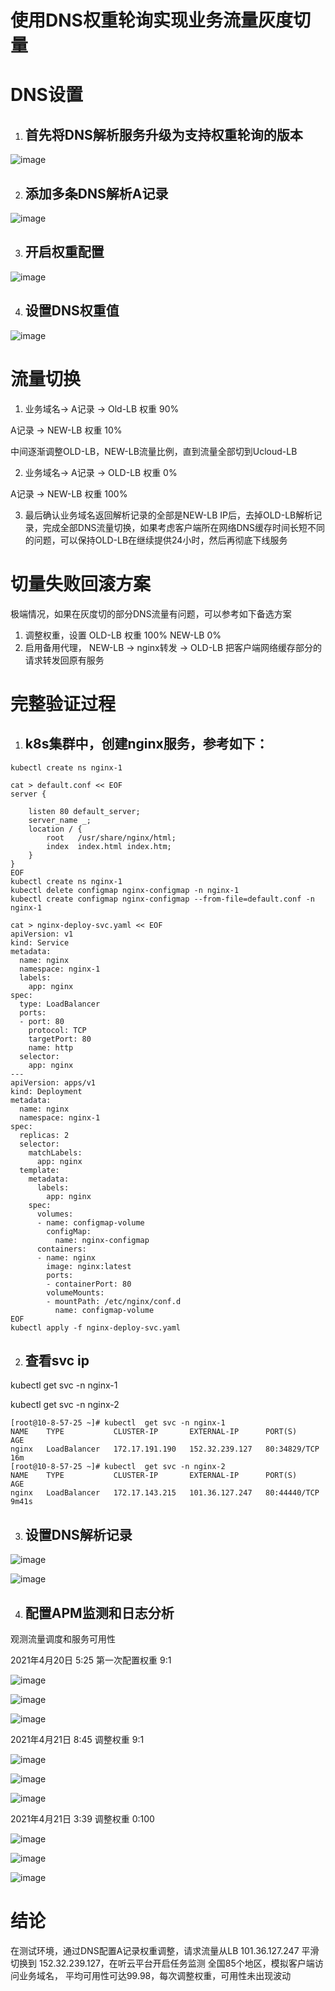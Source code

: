 # 使用DNS权重轮询实现业务流量灰度切量

# DNS设置

1.  ## 首先将DNS解析服务升级为支持权重轮询的版本

![image](https://upload-images.jianshu.io/upload_images/5592768-c89c58f2518fbcc6?imageMogr2/auto-orient/strip%7CimageView2/2/w/1240)

2.  ## 添加多条DNS解析A记录

![image](https://upload-images.jianshu.io/upload_images/5592768-65bed659f0fcb79a?imageMogr2/auto-orient/strip%7CimageView2/2/w/1240)

3.  ## 开启权重配置

![image](https://upload-images.jianshu.io/upload_images/5592768-56eef5a288eb208f?imageMogr2/auto-orient/strip%7CimageView2/2/w/1240)

4.  ## 设置DNS权重值

![image](https://upload-images.jianshu.io/upload_images/5592768-b20fc98238e9074e?imageMogr2/auto-orient/strip%7CimageView2/2/w/1240)

# 流量切换

1.  业务域名-> A记录 -> Old-LB 权重 90% 

A记录 -> NEW-LB 权重 10%

中间逐渐调整OLD-LB，NEW-LB流量比例，直到流量全部切到Ucloud-LB

2.  业务域名-> A记录 -> OLD-LB 权重 0% 

A记录 -> NEW-LB 权重 100%

3.  最后确认业务域名返回解析记录的全部是NEW-LB IP后，去掉OLD-LB解析记录，完成全部DNS流量切换，如果考虑客户端所在网络DNS缓存时间长短不同的问题，可以保持OLD-LB在继续提供24小时，然后再彻底下线服务

# 切量失败回滚方案
极端情况，如果在灰度切的部分DNS流量有问题，可以参考如下备选方案
  1. 调整权重，设置 OLD-LB  权重 100% NEW-LB 0%
  2. 启用备用代理， NEW-LB -> nginx转发 -> OLD-LB 把客户端网络缓存部分的请求转发回原有服务  

# 完整验证过程

1.  ## k8s集群中，创建nginx服务，参考如下：

```
kubectl create ns nginx-1

cat > default.conf << EOF
server {

    listen 80 default_server;
    server_name _;
    location / {
        root   /usr/share/nginx/html;
        index  index.html index.htm; 
    }
}
EOF
kubectl create ns nginx-1
kubectl delete configmap nginx-configmap -n nginx-1
kubectl create configmap nginx-configmap --from-file=default.conf -n nginx-1

cat > nginx-deploy-svc.yaml << EOF
apiVersion: v1
kind: Service
metadata:
  name: nginx
  namespace: nginx-1
  labels:
    app: nginx
spec:
  type: LoadBalancer
  ports:
  - port: 80
    protocol: TCP
    targetPort: 80
    name: http
  selector:
    app: nginx
---
apiVersion: apps/v1
kind: Deployment
metadata:
  name: nginx
  namespace: nginx-1 
spec:
  replicas: 2
  selector:
    matchLabels:
      app: nginx
  template:
    metadata:
      labels:
        app: nginx
    spec:
      volumes:
      - name: configmap-volume
        configMap:
          name: nginx-configmap 
      containers:
      - name: nginx
        image: nginx:latest
        ports:
        - containerPort: 80
        volumeMounts:
        - mountPath: /etc/nginx/conf.d
          name: configmap-volume
EOF
kubectl apply -f nginx-deploy-svc.yaml  

```

2.  ## 查看svc ip 

kubectl get svc -n nginx-1

kubectl get svc -n nginx-2

```
[root@10-8-57-25 ~]# kubectl  get svc -n nginx-1
NAME    TYPE           CLUSTER-IP       EXTERNAL-IP      PORT(S)        AGE
nginx   LoadBalancer   172.17.191.190   152.32.239.127   80:34829/TCP   16m
[root@10-8-57-25 ~]# kubectl  get svc -n nginx-2
NAME    TYPE           CLUSTER-IP       EXTERNAL-IP      PORT(S)        AGE
nginx   LoadBalancer   172.17.143.215   101.36.127.247   80:44440/TCP   9m41s

```

3.  ## 设置DNS解析记录

![image](https://upload-images.jianshu.io/upload_images/5592768-b2e9c9b330fa9ba8?imageMogr2/auto-orient/strip%7CimageView2/2/w/1240)

![image](https://upload-images.jianshu.io/upload_images/5592768-65e246d26877357e?imageMogr2/auto-orient/strip%7CimageView2/2/w/1240)

4.  ## 配置APM监测和日志分析

观测流量调度和服务可用性

2021年4月20日 5:25 第一次配置权重 9:1

![image](https://upload-images.jianshu.io/upload_images/5592768-acc6d94d005b093a?imageMogr2/auto-orient/strip%7CimageView2/2/w/1240)

![image](https://upload-images.jianshu.io/upload_images/5592768-27b53222a9f9b4af?imageMogr2/auto-orient/strip%7CimageView2/2/w/1240)

![image](https://upload-images.jianshu.io/upload_images/5592768-e20af510d7d980bf?imageMogr2/auto-orient/strip%7CimageView2/2/w/1240)

2021年4月21日 8:45 调整权重 9:1

![image](https://upload-images.jianshu.io/upload_images/5592768-d258d0cdba60b85c?imageMogr2/auto-orient/strip%7CimageView2/2/w/1240)

![image](https://upload-images.jianshu.io/upload_images/5592768-af12060ba58c2fed?imageMogr2/auto-orient/strip%7CimageView2/2/w/1240)

![image](https://upload-images.jianshu.io/upload_images/5592768-16722e8bf359b0c2?imageMogr2/auto-orient/strip%7CimageView2/2/w/1240)

2021年4月21日 3:39 调整权重 0:100

![image](https://upload-images.jianshu.io/upload_images/5592768-7a3895d64f79cff4?imageMogr2/auto-orient/strip%7CimageView2/2/w/1240)

![image](https://upload-images.jianshu.io/upload_images/5592768-0845e6f3d9b4aea3?imageMogr2/auto-orient/strip%7CimageView2/2/w/1240)

![image](https://upload-images.jianshu.io/upload_images/5592768-6f351fff175829c1?imageMogr2/auto-orient/strip%7CimageView2/2/w/1240)

# 结论

在测试环境，通过DNS配置A记录权重调整，请求流量从LB 101.36.127.247 平滑切换到 152.32.239.127，在听云平台开启任务监测 全国85个地区，模拟客户端访问业务域名， 平均可用性可达99.98，每次调整权重，可用性未出现波动


